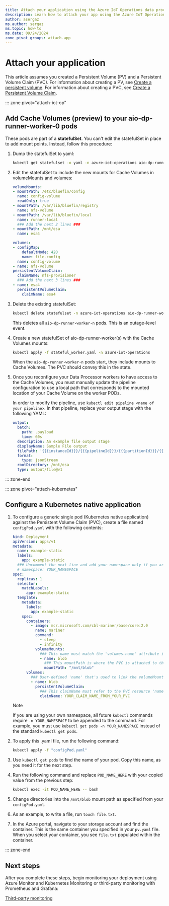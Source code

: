 ```yaml
---
title: Attach your application using the Azure IoT Operations data processor or Kubernetes native application
description: Learn how to attach your app using the Azure IoT Operations data processor or Kubernetes native application in Azure Container Storage enabled by Azure Arc Cache Volumes.
author: asergaz
ms.author: sergaz
ms.topic: how-to
ms.date: 09/24/2024
zone_pivot_groups: attach-app
---
```


# Attach your application

This article assumes you created a Persistent Volume (PV) and a Persistent Volume Claim (PVC). For information about creating a PV, see [Create a persistent volume](create-persistent-volume.md). For information about creating a PVC, see [Create a Persistent Volume Claim](create-persistent-volume-claim.md).

::: zone pivot="attach-iot-op"
## Add Cache Volumes (preview) to your aio-dp-runner-worker-0 pods

These pods are part of a **statefulSet**. You can't edit the statefulSet in place to add mount points. Instead, follow this procedure:

1. Dump the statefulSet to yaml:

    ```bash
    kubectl get statefulset -o yaml -n azure-iot-operations aio-dp-runner-worker > stateful_worker.yaml
    ```

1. Edit the statefulSet to include the new mounts for Cache Volumes in volumeMounts and volumes:

    ```yaml
    volumeMounts: 
    - mountPath: /etc/bluefin/config 
      name: config-volume 
      readOnly: true 
    - mountPath: /var/lib/bluefin/registry 
      name: nfs-volume 
    - mountPath: /var/lib/bluefin/local 
      name: runner-local
      ### Add the next 2 lines ###
    - mountPath: /mnt/esa 
      name: esa4 
    
    volumes: 
    - configMap: 
        defaultMode: 420 
        name: file-config 
      name: config-volume 
    - name: nfs-volume 
    persistentVolumeClaim: 
      claimName: nfs-provisioner
      ### Add the next 3 lines ### 
    - name: esa4 
      persistentVolumeClaim: 
        claimName: esa4
    ```

1. Delete the existing statefulSet:

    ```bash
    kubectl delete statefulset -n azure-iot-operations aio-dp-runner-worker
    ```

    This deletes all `aio-dp-runner-worker-n` pods. This is an outage-level event.  

1. Create a new statefulSet of aio-dp-runner-worker(s) with the Cache Volumes mounts:

    ```bash
    kubectl apply -f stateful_worker.yaml -n azure-iot-operations
    ```

    When the `aio-dp-runner-worker-n` pods start, they include mounts to Cache Volumes. The PVC should convey this in the state.

1. Once you reconfigure your Data Processor workers to have access to the Cache Volumes, you must manually update the pipeline configuration to use a local path that corresponds to the mounted location of your Cache Volume on the worker PODs.

   In order to modify the pipeline, use `kubectl edit pipeline <name of your pipeline>`. In that pipeline, replace your output stage with the following YAML:

   ```yaml
   output:
     batch:
       path: .payload
       time: 60s
     description: An example file output stage
     displayName: Sample File output
     filePath: '{{{instanceId}}}/{{{pipelineId}}}/{{{partitionId}}}/{{{YYYY}}}/{{{MM}}}/{{{DD}}}/{{{HH}}}/{{{mm}}}/{{{fileNumber}}}'
     format:
       type: jsonStream
     rootDirectory: /mnt/esa
     type: output/file@v1
   ```

::: zone-end

::: zone pivot="attach-kubernetes"
## Configure a Kubernetes native application

1. To configure a generic single pod (Kubernetes native application) against the Persistent Volume Claim (PVC), create a file named `configPod.yaml` with the following contents:

   ```yaml
   kind: Deployment
   apiVersion: apps/v1
   metadata:
     name: example-static
     labels:
       app: example-static
     ### Uncomment the next line and add your namespace only if you are not using the default namespace (if you are using azure-iot-operations) as specified from Line 6 of your pvc.yaml. If you are not using the default namespace, all future kubectl commands require "-n YOUR_NAMESPACE" to be added to the end of your command.
     # namespace: YOUR_NAMESPACE
   spec:
     replicas: 1
     selector:
       matchLabels:
         app: example-static
     template:
       metadata:
         labels:
           app: example-static
       spec:
         containers:
           - image: mcr.microsoft.com/cbl-mariner/base/core:2.0
             name: mariner
             command:
               - sleep
               - infinity
             volumeMounts:
               ### This name must match the 'volumes.name' attribute in the next section. ###
               - name: blob
                 ### This mountPath is where the PVC is attached to the pod's filesystem. ###
                 mountPath: "/mnt/blob"
         volumes:
           ### User-defined 'name' that's used to link the volumeMounts. This name must match 'volumeMounts.name' as specified in the previous section. ###
           - name: blob
             persistentVolumeClaim:
               ### This claimName must refer to the PVC resource 'name' as defined in the PVC config. This name must match what your PVC resource was actually named. ###
               claimName: YOUR_CLAIM_NAME_FROM_YOUR_PVC
   ```

   > [!NOTE]
   > If you are using your own namespace, all future `kubectl` commands require `-n YOUR_NAMESPACE` to be appended to the command. For example, you must use `kubectl get pods -n YOUR_NAMESPACE` instead of the standard `kubectl get pods`.

1. To apply this .yaml file, run the following command:

    ```bash
    kubectl apply -f "configPod.yaml"
    ```

1. Use `kubectl get pods` to find the name of your pod. Copy this name, as you need it for the next step.

1. Run the following command and replace `POD_NAME_HERE` with your copied value from the previous step:

   ```bash
   kubectl exec -it POD_NAME_HERE -- bash
   ```

1. Change directories into the `/mnt/blob` mount path as specified from your `configPod.yaml`.

1. As an example, to write a file, run `touch file.txt`.

1. In the Azure portal, navigate to your storage account and find the container. This is the same container you specified in your `pv.yaml` file. When you select your container, you see `file.txt` populated within the container.

::: zone-end

## Next steps

After you complete these steps, begin monitoring your deployment using Azure Monitor and Kubernetes Monitoring or third-party monitoring with Prometheus and Grafana:

[Third-party monitoring](third-party-monitoring.md)